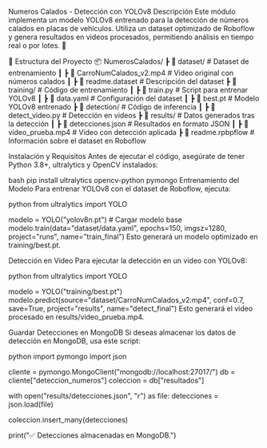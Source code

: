 Numeros Calados - Detección con YOLOv8
Descripción Este módulo implementa un modelo YOLOv8 entrenado para la detección de números calados en placas de vehículos. Utiliza un dataset optimizado de Roboflow y genera resultados en videos procesados, permitiendo análisis en tiempo real o por lotes. 🚀

📂 Estructura del Proyecto
📦 NumerosCalados/
 ┣ 📂 dataset/  # Dataset de entrenamiento
 ┃ ┣ 🎥 CarroNumCalados_v2.mp4  # Video original con números calados
 ┃ ┣ 📜 readme.dataset  # Descripción del dataset
 ┣ 📂 training/  # Código de entrenamiento
 ┃ ┣ 📜 train.py  # Script para entrenar YOLOv8
 ┃ ┣ 📜 data.yaml  # Configuración del dataset
 ┃ ┣ 📜 best.pt  # Modelo YOLOv8 entrenado
 ┣ 📂 detection/  # Código de inferencia
 ┃ ┣ 📜 detect_video.py  # Detección en videos
 ┣ 📂 results/  # Datos generados tras la detección
 ┃ ┣ 📜 detecciones.json  # Resultados en formato JSON
 ┃ ┣ 🎥 video_prueba.mp4  # Video con detección aplicada
 ┣ 📜 readme.rpbpflow  # Información sobre el dataset en Roboflow

Instalación y Requisitos
Antes de ejecutar el código, asegúrate de tener Python 3.8+, ultralytics y OpenCV instalados:

bash
pip install ultralytics opencv-python pymongo
 Entrenamiento del Modelo
Para entrenar YOLOv8 con el dataset de Roboflow, ejecuta:

python
from ultralytics import YOLO

modelo = YOLO("yolov8n.pt")  # Cargar modelo base
modelo.train(data="dataset/data.yaml", epochs=150, imgsz=1280, project="runs", name="train_final")
Esto generará un modelo optimizado en training/best.pt.

 Detección en Video
Para ejecutar la detección en un video con YOLOv8:

python
from ultralytics import YOLO

modelo = YOLO("training/best.pt")
modelo.predict(source="dataset/CarroNumCalados_v2.mp4", conf=0.7, save=True, project="results", name="detect_final")
Esto generará el video procesado en results/video_prueba.mp4.

 Guardar Detecciones en MongoDB
Si deseas almacenar los datos de detección en MongoDB, usa este script:

python
import pymongo
import json

cliente = pymongo.MongoClient("mongodb://localhost:27017/")
db = cliente["deteccion_numeros"]
coleccion = db["resultados"]

with open("results/detecciones.json", "r") as file:
    detecciones = json.load(file)

coleccion.insert_many(detecciones)

print("✅ Detecciones almacenadas en MongoDB.")